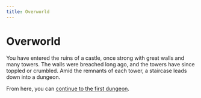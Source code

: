 ```yaml
---
title: Overworld
---
```


# Overworld

You have entered the ruins of a castle, once strong with great walls and many towers. The walls were breached long ago, and the towers have since toppled or crumbled. Amid the remnants of each tower, a staircase leads down into a dungeon.

From here, you can [continue to the first dungeon](chapters/01/ground-rules.md).
